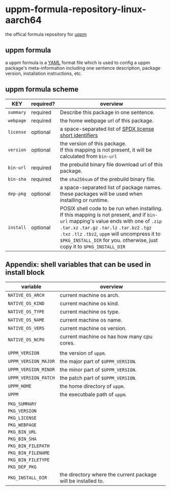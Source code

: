 # uppm-formula-repository-linux-aarch64
the offical formula repository for [uppm](https://github.com/leleliu008/uppm)

## uppm formula
a uppm formula is a [YAML](https://yaml.org/spec/1.2.2/) format file which is used to config a uppm package's meta-information including one sentence description, package version, installation instructions, etc.

## uppm formula scheme
|KEY|required?|overview|
|-|-|-|
|`summary`|required|Describe this package in one sentence.|
|`webpage`|required|the home webpage url of this package.|
|`license`|optional|a space-separated list of [SPDX license short identifiers](https://spdx.github.io/spdx-spec/v2.3/SPDX-license-list/#a1-licenses-with-short-identifiers)|
|`version`|optional|the version of this package.<br>If this mapping is not present, it will be calculated from `bin-url`|
|`bin-url`|required|the prebuild binary file download url of this package.|
|`bin-sha`|required|the `sha256sum` of the prebuild binary file.|
|`dep-pkg`|optional|a space-separated list of package names. these packages will be used when installing or runtime.|
|`install`|optional|POSIX shell code to be run when installing.<br>If this mapping is not present, and if `bin-url` mapping's value ends with one of `.zip` `.tar.xz` `.tar.gz` `.tar.lz` `.tar.bz2` `.tgz` `.txz` `.tlz` `.tbz2`, `uppm` will uncompress it to `$PKG_INSTALL_DIR` for you. otherwise, just copy it to `$PKG_INSTALL_DIR`|

## Appendix: shell variables that can be used in install block
|variable|overview|
|-|-|
|`NATIVE_OS_ARCH`|current machine os arch.|
|`NATIVE_OS_KIND`|current machine os kind.|
|`NATIVE_OS_TYPE`|current machine os type.|
|`NATIVE_OS_NAME`|current machine os name.|
|`NATIVE_OS_VERS`|current machine os version.|
|`NATIVE_OS_NCPU`|current machine os has how many cpu cores.|
|||
|`UPPM_VERSION`|the version of `uppm`.|
|`UPPM_VERSION_MAJOR`|the major part of `$UPPM_VERSION`.|
|`UPPM_VERSION_MINOR`|the minor part of `$UPPM_VERSION`.|
|`UPPM_VERSION_PATCH`|the patch part of `$UPPM_VERSION`.|
|`UPPM_HOME`|the home directory of `uppm`.|
|`UPPM`|the executbale path of `uppm`.|
|||
|`PKG_SUMMARY`||
|`PKG_VERSION`||
|`PKG_LICENSE`||
|`PKG_WEBPAGE`||
|`PKG_BIN_URL`||
|`PKG_BIN_SHA`||
|`PKG_BIN_FILEPATH`||
|`PKG_BIN_FILENAME`||
|`PKG_BIN_FILETYPE`||
|`PKG_DEP_PKG`||
|`PKG_INSTALL_DIR`|the directory where the current package will be installed to.|
